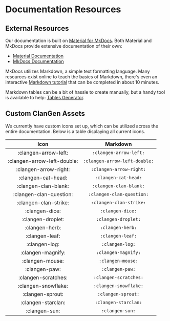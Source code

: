 # Documentation Resources
## External Resources

Our documentation is built on [Material for MkDocs](https://squidfunk.github.io/mkdocs-material/). Both Material and MkDocs provide extensive documentation of their own:

* [Material Documentation](https://squidfunk.github.io/mkdocs-material/reference/)
* [MkDocs Documentation](https://www.mkdocs.org/user-guide/writing-your-docs/)

MkDocs utilizes Markdown, a simple text formatting language. Many resources exist online to teach the basics of Markdown, there's even an interactive [Markdown tutorial](https://www.markdowntutorial.com/) that can be completed in about 10 minutes.

Markdown tables can be a bit of hassle to create manually, but a handy tool is available to help: [Tables Generator](https://www.tablesgenerator.com/markdown_tables#).

## Custom ClanGen Assets
We currently have custom icons set up, which can be utilized across the entire documentation. Below is a table displaying all current icons. 

|             Icon              |            Markdown             |
|:-----------------------------:|:-------------------------------:|
|     :clangen-arrow-left:      |     `:clangen-arrow-left:`      |
|  :clangen-arrow-left-double:  |  `:clangen-arrow-left-double:`  |
|     :clangen-arrow-right:     |     `:clangen-arrow-right:`     |
|      :clangen-cat-head:       |      `:clangen-cat-head:`       |
|     :clangen-clan-blank:      |     `:clangen-clan-blank:`      |
|    :clangen-clan-question:    |    `:clangen-clan-question:`    |
|     :clangen-clan-strike:     |     `:clangen-clan-strike:`     |
|        :clangen-dice:         |        `:clangen-dice:`         |
|       :clangen-droplet:       |       `:clangen-droplet:`       |
|        :clangen-herb:         |        `:clangen-herb:`         |
|        :clangen-leaf:         |        `:clangen-leaf:`         |
|         :clangen-log:         |         `:clangen-log:`         |
|       :clangen-magnify:       |       `:clangen-magnify:`       |
|        :clangen-mouse:        |        `:clangen-mouse:`        |
|         :clangen-paw:         |         `:clangen-paw:`         |
|      :clangen-scratches:      |      `:clangen-scratches:`      |
|      :clangen-snowflake:      |      `:clangen-snowflake:`      |
|       :clangen-sprout:        |       `:clangen-sprout:`        |
|      :clangen-starclan:       |      `:clangen-starclan:`       |
|         :clangen-sun:         |         `:clangen-sun:`         |

